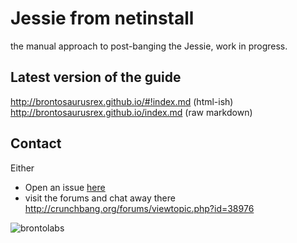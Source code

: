 # Jessie from netinstall

the manual approach to post-banging the Jessie, work in progress.

## Latest version of the guide
<http://brontosaurusrex.github.io/#!index.md> (html-ish)  
<http://brontosaurusrex.github.io/index.md> (raw markdown)

## Contact
Either
- Open an issue [here](issues)
- visit the forums and chat away there
<http://crunchbang.org/forums/viewtopic.php?id=38976>

![](http://shrani.si/f/1w/129/4XbHQNtV/brontolabs.png "brontolabs")
